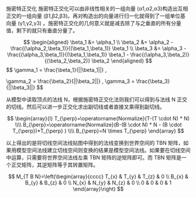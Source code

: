 施密特正交化
施密特正交化可以由非线性相关的一组向量 (α1,α2,α3)构造出互相正交的一组向量 (β1,β2,β3)。再对构造出的向量进行归一化就得到了一组单位基向量 (γ1,γ2,γ3) 。施密特正交化的几何意义就是减去除了与之垂直的所有分量值，剩下的就只有垂直分量了。

$$
\begin{aligned}
\beta_1 &= \alpha_1
\\
\beta_2 &= \alpha_2 - \frac{(\alpha_2,\beta_1)}{(\beta_1,\beta_1)} \beta_1
\\
\beta_3 &= \alpha_3 - \frac{(\alpha_3,\beta_1)}{(\beta_1,\beta_1)} \beta_1 - 
\frac{(\alpha_3,\beta_2)}{(\beta_2,\beta_2)} \beta_2
\end{aligned}
$$
$$
\gamma_1 = \frac{\beta_1}{||\beta_1||}
,

\gamma_2 = \frac{\beta_2}{||\beta_2||}
,
\gamma_3 = \frac{\beta_3}{||\beta_3||}
$$

从模型中读取顶点的法线 N，根据施密特正交化法则我们可以得到与法线 N 正交的切线。然后可以进一步正交化求出副切线或者直接叉乘得到副切线。

$$
\begin{array}{l}
T_{\perp}=\operatorname{Normalize}(T-(T \cdot N) * N)
\\\\
B_{\perp}=\operatorname{Normalize}(B-(B \cdot N) * N - (B \cdot T_{\perp})*T_{\perp} )
\\\\
B_{\perp}=N \times T_{\perp}
\end{array}
$$

以上得出的是将切线空间法线贴图中得到的法线变换到世界空间的 TBN 矩阵，如果用模型空间法线建立切线空间则变换的结果是模型空间法线。如果要在切线空间中运算，只需要将世界空间法线左乘 TBN 矩阵的逆矩阵即可。而 TBN 矩阵是一个正交矩阵，其逆矩阵等于其转置矩阵。

$$
M_{T B N}=\left(\begin{array}{cccc}
T_{x} & T_{y} & T_{z} & 0 \\
B_{x} & B_{y} & B_{z} & 0 \\
N_{x} & N_{y} & N_{z} & 0 \\
0 & 0 & 0 & 1
\end{array}\right)
$$
